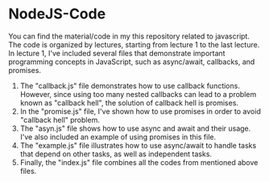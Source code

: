 # NodeJS-Code

You can find the material/code in my this repository related to javascript. The code is organized by lectures, starting from lecture 1 to the last lecture. In lecture 1, I've included several files that demonstrate important programming concepts in JavaScript, such as async/await, callbacks, and promises.

1) The "callback.js" file demonstrates how to use callback functions. However, since using too many nested callbacks can lead to a problem known as "callback hell", the solution of callback hell is promises.
2) In the "promise.js" file, I've shown how to use promises in order to avoid "callback hell" problem. 
3) The "asyn.js" file shows how to use async and await and their usage. I've also included an example of using promises in this file.
4) The "example.js" file illustrates how to use async/await to handle tasks that depend on other tasks, as well as independent tasks.
5) Finally, the "index.js" file combines all the codes from mentioned above files.
